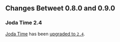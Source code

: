 ## Changes Betweet 0.8.0 and 0.9.0

### Joda Time 2.4

[Joda Time](http://www.joda.org/joda-time/) has been [upgraded to `2.4`](http://www.joda.org/joda-time/upgradeto240.html).
